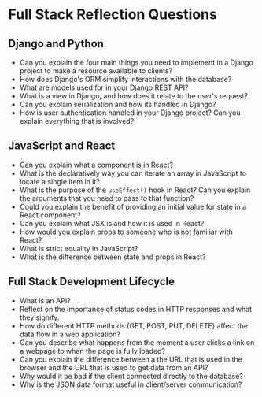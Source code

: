 # Full Stack Reflection Questions

## Django and Python

- Can you explain the four main things you need to implement in a Django project to make a resource available to clients?
- How does Django's ORM simplify interactions with the database?
- What are models used for in your Django REST API?
- What is a view in Django, and how does it relate to the user's request?
- Can you explain serialization and how its handled in Django?
- How is user authentication handled in your Django project? Can you explain everything that is involved?

## JavaScript and React

- Can you explain what a component is in React?
- What is the declaratively way you can iterate an array in JavaScript to locate a single item in it?
- What is the purpose of the `useEffect()` hook in React? Can you explain the arguments that you need to pass to that function?
- Could you explain the benefit of providing an initial value for state in a React component?
- Can you explain what JSX is and how it is used in React?
- How would you explain props to someone who is not familiar with React?
- What is strict equality in JavaScript?
- What is the difference between state and props in React?

## Full Stack Development Lifecycle

- What is an API?
- Reflect on the importance of status codes in HTTP responses and what they signify.
- How do different HTTP methods (GET, POST, PUT, DELETE) affect the data flow in a web application?
- Can you describe what happens from the moment a user clicks a link on a webpage to when the page is fully loaded?
- Can you explain the difference between a the URL that is used in the browser and the URL that is used to get data from an API?
- Why would it be bad if the client connected directly to the database?
- Why is the JSON data format useful in client/server communication?
